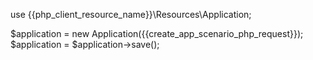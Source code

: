 use {{php_client_resource_name}}\Resources\Application;

$application = new Application({{create_app_scenario_php_request}});
$application = $application->save();